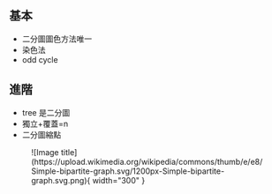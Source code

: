 ## 基本

- 二分圖圖色方法唯一
- 染色法
- odd cycle

## 進階

- tree 是二分圖
- 獨立+覆蓋=n
- 二分圖縮點



<figure markdown>
  ![Image title](https://upload.wikimedia.org/wikipedia/commons/thumb/e/e8/Simple-bipartite-graph.svg/1200px-Simple-bipartite-graph.svg.png){ width="300" }
</figure>
